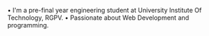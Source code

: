 
• I'm a pre-final year engineering student at University Institute Of Technology, RGPV.
• Passionate about Web Development and programming.















